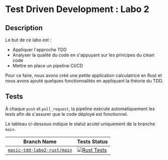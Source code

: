 # Test Driven Development : Labo 2
## Description
Le but de ce labo est : 
- Appliquer l'approche TDD
- Analyser la qualité du code en s'appuyant sur les principes du clean code
- Mettre en place un pipeline CI/CD
  
Pour ce faire, nous avons créé une petite application calculatrice en Rust et nous avons ajouté quelques fonctionnalités en appliquant la théorie du TDD.
## Tests
À chaque `push` et `pull_request`, la pipeline exécute automatiquement les tests afin de s'assurer que le code déployé est fonctionnel.

Le tableau ci-dessous indique le statut acutel uniquement de la branche `main`.

| Branch Name | Tests Status |
| ------- | ------- |
| [`epsic-tdd-labo2-rust/main`](https://github.com/BastienVienet/epsic-tdd-labo2-rust/tree/main) | [![Rust Tests](https://github.com/BastienVienet/epsic-tdd-labo2-rust/actions/workflows/rust.yml/badge.svg?branch=main)](https://github.com/BastienVienet/epsic-tdd-labo2-rust/actions/workflows/rust.yml) |

